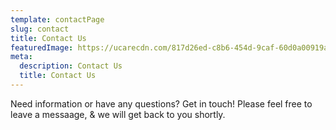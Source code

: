 ```yaml
---
template: contactPage
slug: contact
title: Contact Us
featuredImage: https://ucarecdn.com/817d26ed-c8b6-454d-9caf-60d0a00919a6/
meta:
  description: Contact Us
  title: Contact Us
---
```


Need information or have any questions?
Get in touch!
Please feel free to leave a messaage, & we will get back to you shortly.
